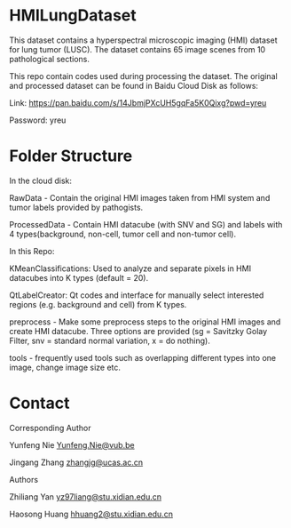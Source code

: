 # HMILungDataset
This dataset contains a hyperspectral microscopic imaging (HMI) dataset for lung tumor (LUSC). The dataset contains 65 image scenes from 10 pathological sections. 

This repo contain codes used during processing the dataset. The original and processed dataset can be found in Baidu Cloud Disk as follows:

Link: https://pan.baidu.com/s/14JbmjPXcUH5gqFa5K0Qixg?pwd=yreu 

Password: yreu 

# Folder Structure
In the cloud disk:

RawData - Contain the original HMI images taken from HMI system and tumor labels provided by pathogists.

ProcessedData - Contain HMI datacube (with SNV and SG) and labels with 4 types(background, non-cell, tumor cell and non-tumor cell).


In this Repo:

KMeanClassifications: Used to analyze and separate pixels in HMI datacubes into K types (default = 20).

QtLabelCreator: Qt codes and interface for manually select interested regions (e.g. background and cell) from K types.

preprocess - Make some preprocess steps to the original HMI images and create HMI datacube. Three options are provided (sg = Savitzky Golay Filter, snv = standard normal variation, x = do nothing). 

tools - frequently used tools such as overlapping different types into one image, change image size etc.

# Contact
Corresponding Author 

Yunfeng Nie Yunfeng.Nie@vub.be

Jingang Zhang zhangjg@ucas.ac.cn   

Authors

Zhiliang Yan yz97liang@stu.xidian.edu.cn

Haosong Huang hhuang2@stu.xidian.edu.cn

